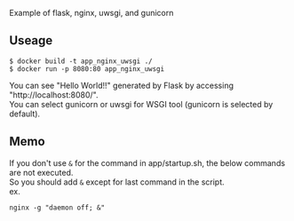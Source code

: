 Example of flask, nginx, uwsgi, and gunicorn
## Useage
```
$ docker build -t app_nginx_uwsgi ./
$ docker run -p 8080:80 app_nginx_uwsgi
```
You can see "Hello World!!" generated by Flask by accessing "http://localhost:8080/".  
You can select gunicorn or uwsgi for WSGI tool (gunicorn is selected by default).

## Memo
If you don't use `&` for the command in app/startup.sh, the below commands are not executed.  
So you should add `&` except for last command in the script.  
ex.
```
nginx -g "daemon off; &"
```
